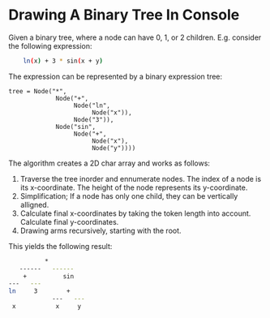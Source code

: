 
# Drawing A Binary Tree In Console
Given a binary tree, where a node can have 0, 1, or 2 children. E.g. consider the following expression:
```sh
	ln(x) + 3 * sin(x + y)
```
The expression can be represented by a binary expression tree: 

```
tree = Node("*",
             Node("+",
                  Node("ln",
                       Node("x")),
                  Node("3")),
             Node("sin",
                  Node("+",
                       Node("x"),
                       Node("y"))))
```

The algorithm creates a 2D char array and  works as follows:
1) Traverse the tree inorder and ennumerate nodes. The index of a node is its x-coordinate. The height of the node represents its y-coordinate.
2) Simplification; If a node has only one child, they can be vertically alligned.
3) Calculate final x-coordinates by taking the token length into account. Calculate final y-coordinates.
4) Drawing arms recursively, starting with the root.

This yields the following result:

```sh
          *          
   ------   ------   
    +          sin   
---   ---            
ln     3        +    
            ---   ---
 x           x     y 
```